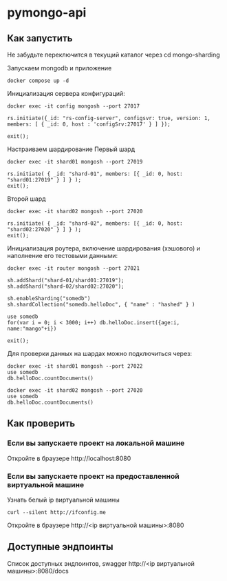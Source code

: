 # pymongo-api

## Как запустить

Не забудьте переключится в текущий каталог через cd mongo-sharding

Запускаем mongodb и приложение

```shell
docker compose up -d
```
Инициализация сервера конфигураций:
```shell
docker exec -it config mongosh --port 27017
```

```shell
rs.initiate({_id: "rs-config-server", configsvr: true, version: 1, members: [ { _id: 0, host : 'configSrv:27017' } ] });

exit();
```

Настраиваем шардирование 
Первый шард

```shell
docker exec -it shard01 mongosh --port 27019
```

```shell
rs.initiate( { _id: "shard-01", members: [{ _id: 0, host: "shard01:27019" } ] } );
exit();
```

Второй шард

```shell
docker exec -it shard02 mongosh --port 27020
```

```shell
rs.initiate( { _id: "shard-02", members: [{ _id: 0, host: "shard02:27020" } ] } );
exit();
```

Инициализация роутера, включение шардирования (хэшового) и наполнение его тестовыми данными:

```shell
docker exec -it router mongosh --port 27021
```

```shell
sh.addShard("shard-01/shard01:27019");
sh.addShard("shard-02/shard02:27020");

sh.enableSharding("somedb")
sh.shardCollection("somedb.helloDoc", { "name" : "hashed" } )

use somedb
for(var i = 0; i < 3000; i++) db.helloDoc.insert({age:i, name:"mango"+i})

exit();
```

Для проверки данных на шардах можно подключиться через:
```shell
docker exec -it shard01 mongosh --port 27022
use somedb
db.helloDoc.countDocuments()
```
```shell
docker exec -it shard02 mongosh --port 27020
use somedb
db.helloDoc.countDocuments()
```



## Как проверить

### Если вы запускаете проект на локальной машине

Откройте в браузере http://localhost:8080

### Если вы запускаете проект на предоставленной виртуальной машине

Узнать белый ip виртуальной машины

```shell
curl --silent http://ifconfig.me
```

Откройте в браузере http://<ip виртуальной машины>:8080

## Доступные эндпоинты

Список доступных эндпоинтов, swagger http://<ip виртуальной машины>:8080/docs